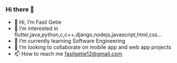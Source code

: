 ### Hi there 👋


- 👋 Hi, I’m Fasil Getie
- 👀 I’m interested in flutter,java,python,c,c++,django,nodejs,javascript,html,css...
- 🌱 I’m currently learning Software Engineering
- 💞️ I’m looking to collaborate on mobile app and web app projects
- 📫 How to reach me fasilgetie12@gmail.com

<!--
**fasil712/fasil712** is a ✨ _special_ ✨ repository because its `README.md` (this file) appears on your GitHub profile.

Here are some ideas to get you started:

- 🔭 I’m currently working on ...
- 🌱 I’m currently learning ...
- 👯 I’m looking to collaborate on ...
- 🤔 I’m looking for help with ...
- 💬 Ask me about ...
- 📫 How to reach me: ...
- 😄 Pronouns: ...
- ⚡ Fun fact: ...
-->
